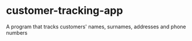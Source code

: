 # customer-tracking-app
A program that tracks customers' names, surnames, addresses and phone numbers
